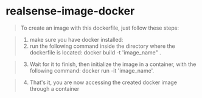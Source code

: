 # realsense-image-docker

> To create an image with this dockerfile, just follow these steps:

> 1. make sure you have docker installed:
> 2. run the following command inside the directory where the dockerfile is located:
     docker build -t 'image_name" .

> 3. Wait for it to finish, then initialize the image in a container, with the following command: docker run -it 'image_name'.

> 4. That's it, you are now accessing the created docker image through a container
